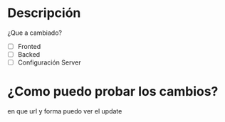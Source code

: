 # Descripción
¿Que a cambiado?

- [ ] Fronted
- [ ] Backed
- [ ] Configuración Server

# ¿Como puedo probar los cambios?
en que url  y forma  puedo ver el update
